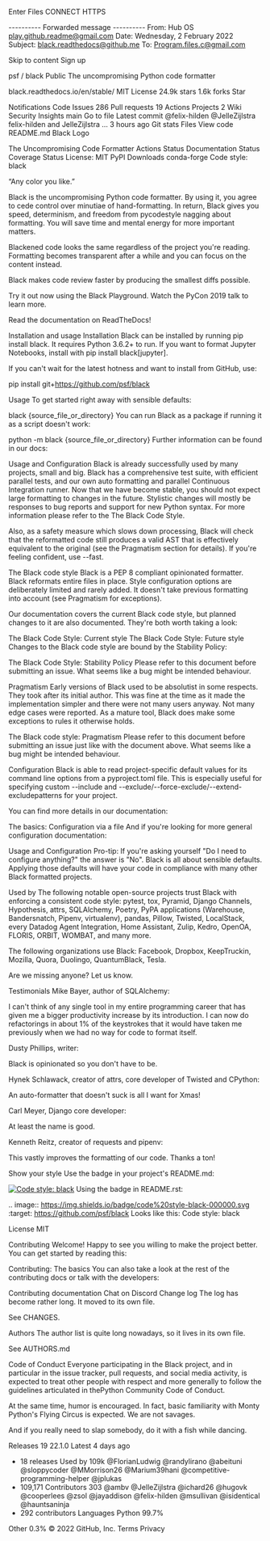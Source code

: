 Enter Files CONNECT HTTPS



---------- Forwarded message ----------
From: Hub OS <play.github.readme@gmail.com>
Date: Wednesday, 2 February 2022
Subject: black.readthedocs@github.me
To: Program.files.c@gmail.com


Skip to content
Sign up

psf
/
black
Public
The uncompromising Python code formatter

black.readthedocs.io/en/stable/
 MIT License
 24.9k stars  1.6k forks
 Star

Notifications
Code
Issues
286
Pull requests
19
Actions
Projects
2
Wiki
Security
Insights
 main 
Go to file
Latest commit
@felix-hilden
@JelleZijlstra
felix-hilden and JelleZijlstra
…
3 hours ago
Git stats
Files
View code
README.md
Black Logo

The Uncompromising Code Formatter
Actions Status Documentation Status Coverage Status License: MIT PyPI Downloads conda-forge Code style: black

“Any color you like.”

Black is the uncompromising Python code formatter. By using it, you agree to cede control over minutiae of hand-formatting. In return, Black gives you speed, determinism, and freedom from pycodestyle nagging about formatting. You will save time and mental energy for more important matters.

Blackened code looks the same regardless of the project you're reading. Formatting becomes transparent after a while and you can focus on the content instead.

Black makes code review faster by producing the smallest diffs possible.

Try it out now using the Black Playground. Watch the PyCon 2019 talk to learn more.

Read the documentation on ReadTheDocs!

Installation and usage
Installation
Black can be installed by running pip install black. It requires Python 3.6.2+ to run. If you want to format Jupyter Notebooks, install with pip install black[jupyter].

If you can't wait for the latest hotness and want to install from GitHub, use:

pip install git+https://github.com/psf/black

Usage
To get started right away with sensible defaults:

black {source_file_or_directory}
You can run Black as a package if running it as a script doesn't work:

python -m black {source_file_or_directory}
Further information can be found in our docs:

Usage and Configuration
Black is already successfully used by many projects, small and big. Black has a comprehensive test suite, with efficient parallel tests, and our own auto formatting and parallel Continuous Integration runner. Now that we have become stable, you should not expect large formatting to changes in the future. Stylistic changes will mostly be responses to bug reports and support for new Python syntax. For more information please refer to the The Black Code Style.

Also, as a safety measure which slows down processing, Black will check that the reformatted code still produces a valid AST that is effectively equivalent to the original (see the Pragmatism section for details). If you're feeling confident, use --fast.

The Black code style
Black is a PEP 8 compliant opinionated formatter. Black reformats entire files in place. Style configuration options are deliberately limited and rarely added. It doesn't take previous formatting into account (see Pragmatism for exceptions).

Our documentation covers the current Black code style, but planned changes to it are also documented. They're both worth taking a look:

The Black Code Style: Current style
The Black Code Style: Future style
Changes to the Black code style are bound by the Stability Policy:

The Black Code Style: Stability Policy
Please refer to this document before submitting an issue. What seems like a bug might be intended behaviour.

Pragmatism
Early versions of Black used to be absolutist in some respects. They took after its initial author. This was fine at the time as it made the implementation simpler and there were not many users anyway. Not many edge cases were reported. As a mature tool, Black does make some exceptions to rules it otherwise holds.

The Black code style: Pragmatism
Please refer to this document before submitting an issue just like with the document above. What seems like a bug might be intended behaviour.

Configuration
Black is able to read project-specific default values for its command line options from a pyproject.toml file. This is especially useful for specifying custom --include and --exclude/--force-exclude/--extend-excludepatterns for your project.

You can find more details in our documentation:

The basics: Configuration via a file
And if you're looking for more general configuration documentation:

Usage and Configuration
Pro-tip: If you're asking yourself "Do I need to configure anything?" the answer is "No". Black is all about sensible defaults. Applying those defaults will have your code in compliance with many other Black formatted projects.

Used by
The following notable open-source projects trust Black with enforcing a consistent code style: pytest, tox, Pyramid, Django Channels, Hypothesis, attrs, SQLAlchemy, Poetry, PyPA applications (Warehouse, Bandersnatch, Pipenv, virtualenv), pandas, Pillow, Twisted, LocalStack, every Datadog Agent Integration, Home Assistant, Zulip, Kedro, OpenOA, FLORIS, ORBIT, WOMBAT, and many more.

The following organizations use Black: Facebook, Dropbox, KeepTruckin, Mozilla, Quora, Duolingo, QuantumBlack, Tesla.

Are we missing anyone? Let us know.

Testimonials
Mike Bayer, author of SQLAlchemy:

I can't think of any single tool in my entire programming career that has given me a bigger productivity increase by its introduction. I can now do refactorings in about 1% of the keystrokes that it would have taken me previously when we had no way for code to format itself.

Dusty Phillips, writer:

Black is opinionated so you don't have to be.

Hynek Schlawack, creator of attrs, core developer of Twisted and CPython:

An auto-formatter that doesn't suck is all I want for Xmas!

Carl Meyer, Django core developer:

At least the name is good.

Kenneth Reitz, creator of requests and pipenv:

This vastly improves the formatting of our code. Thanks a ton!

Show your style
Use the badge in your project's README.md:

[![Code style: black](https://img.shields.io/badge/code%20style-black-000000.svg)](https://github.com/psf/black)
Using the badge in README.rst:

.. image:: https://img.shields.io/badge/code%20style-black-000000.svg
    :target: https://github.com/psf/black
Looks like this: Code style: black

License
MIT

Contributing
Welcome! Happy to see you willing to make the project better. You can get started by reading this:

Contributing: The basics
You can also take a look at the rest of the contributing docs or talk with the developers:

Contributing documentation
Chat on Discord
Change log
The log has become rather long. It moved to its own file.

See CHANGES.

Authors
The author list is quite long nowadays, so it lives in its own file.

See AUTHORS.md

Code of Conduct
Everyone participating in the Black project, and in particular in the issue tracker, pull requests, and social media activity, is expected to treat other people with respect and more generally to follow the guidelines articulated in thePython Community Code of Conduct.

At the same time, humor is encouraged. In fact, basic familiarity with Monty Python's Flying Circus is expected. We are not savages.

And if you really need to slap somebody, do it with a fish while dancing.

Releases 19
22.1.0
Latest
4 days ago
+ 18 releases
Used by 109k
@FlorianLudwig
@randylirano
@abeituni
@sloppycoder
@MMorrison26
@Marium39hani
@competitive-programming-helper
@jplukas
+ 109,171
Contributors 303
@ambv
@JelleZijlstra
@ichard26
@hugovk
@cooperlees
@zsol
@jayaddison
@felix-hilden
@msullivan
@isidentical
@hauntsaninja
+ 292 contributors
Languages
Python
99.7%
 
Other
0.3%
© 2022 GitHub, Inc.
Terms
Privacy
